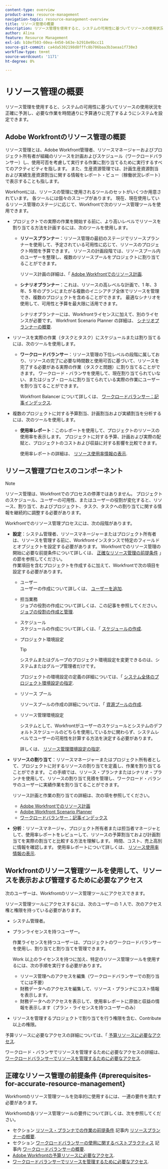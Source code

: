 ```yaml
---
content-type: overview
product-area: resource-management
navigation-topic: resource-management-overview
title: リソース管理の概要
description: リソース管理を使用すると、システムの可用性に基づいてリソースの使用状況を正確に予測し、必要な作業を時間通りに予算通りに完了するようにシステムを設定できます。
author: Alina
feature: Resource Management
exl-id: b10ef503-60ea-4450-b63e-b2918e9bcc11
source-git-commit: ca4da5302198d8fffc8b706baa3b3aeaa1f738e3
workflow-type: tm+mt
source-wordcount: '1171'
ht-degree: 0%

---
```


# リソース管理の概要

<!-- Audited: 12/2023 -->

<!--
<p>(NOTE: DO NOT DELETE THIS ARTICLE. MANY ARTICLES MENTIONING RES MANAGEMENT ARE AND STILL SHOULD / WILL BE LINKED TO IT.) </p>
<p>(NOTE: Alina: ***As functionality is removed from Legacy and added to Res Planning - this will be continually updated: remove the Legacy Res Planning when that functionality is removed from the system.) </p>
</div>
-->

リソース管理を使用すると、システムの可用性に基づいてリソースの使用状況を正確に予測し、必要な作業を時間通りに予算通りに完了するようにシステムを設定できます。

## Adobe Workfrontのリソース管理の概要

リソース管理とは、Adobe Workfront管理者、リソースマネージャーおよびプロジェクト所有者が組織のリソースを計画およびスケジュール（ワークロードバランサー）し、使用可否を考慮して実行する作業に割り当てるために実行するすべてのアクティビティを指します。 また、生産資源管理では、計画生産資源割当および実績生産資源割当に関する情報をレポート・ビュー（稼働状況レポート）で表示することも指します。

Workfrontには、リソースの管理に使用されるツールのセットがいくつか用意されています。 各ツールには個々のスコープがあります。 現在、現在使用しているリソース管理のステージに応じて、Workfrontで次のリソース管理ツールを使用できます。

* プロジェクトでの実際の作業を開始する前に、より高いレベルでリソースを割り当てる方法を計画するには、次のツールを使用します。

   * **リソースプランナー**：リソース管理の最初のステージでリソースプランナーを使用して、予定されている可用性に応じて、リソースのプロジェクト時間を予算できます。 リソースの計画段階では、リソースプール内のユーザーを整理し、複数のリソースプールをプロジェクトに割り当てることができます。

     リソース計画の詳細は、「 [Adobe Workfrontでのリソース計画](../../resource-mgmt/resource-planning/resource-planning-overview.md).

   * **シナリオプランナー**：これは、リソースの高レベルな計画で、1 年、3 年、5 年のプランにまたがる複数のイニシアチブ全体でリソースを管理でき、複数のプロジェクトを含めることができます。 最適なシナリオを使用して、可用性と予算を最大限に活用できます。

     シナリオプランナーには、Workfrontライセンスに加えて、別のライセンスが必要です。 Workfront Scenario Planner の詳細は、 [シナリオプランナーの概要](../../scenario-planner/scenario-planner-overview.md).

     <!--   
     <p data-mc-conditions="QuicksilverOrClassic.Draft mode">(NOTE: when more functionality is added, maybe we add that we recommend to start here if this is available for them?!) </p>   
     -->

* リソースを実際の作業（タスクとタスク）にスケジュールまたは割り当てるには、次のツールを使用します。

   * **ワークロードバランサー**：リソース管理の下位レベルの段階に属しており、リソースの完了に必要な時間数と使用可否に基づいて、リソースを完了する必要がある実際の作業（タスクと問題）に割り当てることができます。 ワークロード・バランサを使用して、現在割り当てられていない、またはジョブ・ロールに割り当てられている実際の作業にユーザーを割り当てることができます。

     Workfront Balancer について詳しくは、 [ワークロードバランサー：記事インデックス](../../resource-mgmt/workload-balancer/workload-balancer.md).

<!--

  * **Scheduling** (deprecated <span class="preview">and removed from the Preview environment</span>): Refers to assigning actual work to users by matching the job roles assigned to the tasks and issues with the job roles they can fulfill, or assigning actual work to users on tasks and issues which are currently unassigned. This happens at a lower-level in the process of managing resources, where you can assign your resources to the actual work (tasks and issues) that they must fulfill, according to the hours needed in the project plan to fulfill them.  

     For more information about resource scheduling, see the section [Resource Scheduling](../../resource-mgmt/resource-scheduling/resource-scheduling-overview.md).

    >[!CAUTION]
    >
    >
    >We are no longer supporting the Resource Scheduling tools and they will be removed from Workfront in **January 2023**. We recommend that you use the Workload Balancer for scheduling your resources. 
    >
    >
    >* For information about scheduling resources using the Workload Balancer, see the section [The Workload Balancer](../../resource-mgmt/workload-balancer/workload-balancer.md).
    >
    >
    >* For more information about the timeline for removing the Resource Scheduling tools and replacing them with the Workload Balancer, see [Deprecation of Resource Scheduling tools in Adobe Workfront](../../resource-mgmt/resource-mgmt-overview/deprecate-resource-scheduling.md).

-->
* 複数のプロジェクトに対する予算割当、計画割当および実績割当を分析するには、次のツールを使用します。

   * **使用率レポート**：このレポートを使用して、プロジェクトのリソースの使用率を表示します。 プロジェクトに対する予算、計画および実際の配賦と、プロジェクトのコストおよび収益に対する影響を比較できます。

     使用率レポートの詳細は、 [リソース使用率情報の表示](../../resource-mgmt/resource-utilization/view-utilization-information.md).

## リソース管理プロセスのコンポーネント

>[!NOTE]
>
>リソース管理は、Workfrontでのプロセスの停滞ではありません。 プロジェクトのスケジュール、ユーザーの可用性、またはユーザーの役割が変化すると、リソース、割り当て、およびプロジェクト、タスク、タスクへの割り当てに関する情報を継続的に調整する必要があります。

Workfrontでのリソース管理プロセスには、次の段階があります。

* **設定**：システム管理者、リソースマネージャーまたはプロジェクト所有者は、リソースを管理する前に、Workfrontインスタンスで特定のフィールドとオブジェクトを設定する必要があります。 Workfrontでのリソース管理の開始に必要な前提条件について詳しくは、 [正確なリソース管理の前提条件](#prerequisites-for-accurate-resource-management) 」の節を参照してください。\
  作業項目を含むプロジェクトを作成するに加えて、Workfrontで次の項目を設定する必要があります。

   * ユーザー\
     ユーザーの作成について詳しくは、 [ユーザーを追加](../../administration-and-setup/add-users/create-and-manage-users/add-users.md).

   * 担当業務\
     ジョブの役割の作成について詳しくは、この記事を参照してください。 [ジョブの役割の作成と管理](../../administration-and-setup/set-up-workfront/organizational-setup/create-manage-job-roles.md).

   * スケジュール\
     スケジュールの作成について詳しくは、「 [スケジュールの作成](../../administration-and-setup/set-up-workfront/configure-timesheets-schedules/create-schedules.md).

   * プロジェクト環境設定

     >[!TIP]
     >
     >システムまたはグループのプロジェクト環境設定を変更できるのは、システムまたはグループ管理者だけです。

     プロジェクトの環境設定の定義の詳細については、「 [システム全体のプロジェクト環境設定の指定](../../administration-and-setup/set-up-workfront/configure-system-defaults/set-project-preferences.md).

   * リソース プール

     リソースプールの作成の詳細については、「 [資源プールの作成](../../resource-mgmt/resource-planning/resource-pools/create-resource-pools.md).

   * リソース管理環境設定

     システムとして、Workfrontがユーザーのスケジュールとシステムのデフォルトスケジュールのどちらを使用しているかに関わらず、システムレベルでユーザーの可用性を計算する方法を決定する必要があります。

     詳しくは、 [リソース管理環境設定の指定](../../administration-and-setup/set-up-workfront/configure-system-defaults/configure-resource-mgmt-preferences.md).

* **リソースの割り当て**：リソースマネージャーまたはプロジェクト所有者として、プロジェクトに対するリソースの割り当てを定義し、作業を割り当てることができます。 この手順では、リソース・プランナまたはシナリオ・プランナを使用して、リソースの割り当て見積を管理し、ワークロード・バランサのユーザーに実績作業を割り当てることができます。

  リソース計画と作業の割り当ての詳細は、次の項を参照してください。

   * [Adobe Workfrontでのリソース計画](../../resource-mgmt/resource-planning/resource-planning-overview.md)
   * [Adobe Workfront Scenario Planner](../../scenario-planner/scenario-planning.md)
   * [ワークロードバランサー：記事インデックス](../../resource-mgmt/workload-balancer/workload-balancer.md)

<!--
* **Resource scheduling**: After generally planning for resources to use on your projects at a high level, you can start assigning work items (tasks and issues) to users based on their job roles using the Workload Balancer.

  For more information, see [Overview of the Workload Balancer](../workload-balancer/overview-workload-balancer.md). 
-->

* **分析**：リソースマネージャ、プロジェクト所有者または担当者マネージャとして、使用率レポートをレビューして、リソースの予算割当ておよび計画割当てを実際の割当てと比較する方法を理解します。 時間、コスト、売上高別に情報を確認します。 使用率レポートについて詳しくは、 [リソース使用率情報の表示](../../resource-mgmt/resource-utilization/view-utilization-information.md).

## Workfrontのリソース管理ツールを使用して、リソースを表示および管理するために必要なアクセス

次のユーザーは、Workfrontのリソース管理ツールにアクセスできます。

リソース管理ツールにアクセスするには、次のユーザーの 1 人で、次のアクセス権と権限を持っている必要があります。

* システム管理者。
* プランライセンスを持つユーザー。

  作業ライセンスを持つユーザーは、プロジェクトのワークロードバランサーを使用し、割り当てと割り当てを管理できます。

  Work 以上のライセンスを持つに加え、特定のリソース管理ツールを使用するには、次の手順を実行する必要があります。

   * リソース管理へのアクセスを編集（ワークロードバランサーでの割り当てには不要）
   * 財務データへのアクセスを編集して、リソース・プランナにコスト情報を表示します。
   * 財務データへのアクセスを表示して、使用率レポートに原価と収益の情報を表示します（プラン・ライセンスを持つユーザーのみ）

* リソースを管理するプロジェクトで割り当てを行う権限を含む、Contribute 以上の権限。

<!--
* Designated as a Resource Manager for projects to use the Scheduling tool (the Scheduling tool is deprecated).

  >[!TIP]
  >
  >You do not have to be a Resource Manager to use the Resource Planner, Scenario Planner, or the Workload Balancer. 
-->

予算リソースに必要なアクセスの詳細については、「 [予算リソースに必要なアクセス](../../resource-mgmt/resource-planning/access-needed-to-budget-resources.md).

ワークロード・バランサでリソースを管理するために必要なアクセスの詳細は、 [ワークロードバランサーでリソースを管理するために必要なアクセス](../../resource-mgmt/workload-balancer/access-needed-manage-resources-balancer.md).

## 正確なリソース管理の前提条件  {#prerequisites-for-accurate-resource-management}

Workfrontのリソース管理ツールを効率的に使用するには、一連の要件を満たす必要があります。

Workfrontの各リソース管理ツールの要件について詳しくは、次を参照してください。

* セクション [リソース・プランナでの作業の前提条件](../../resource-mgmt/resource-planning/get-started-resource-planner.md#prerequisites-for-working-in-the-resource-planner) 記事内 [リソースプランナーの概要](../../resource-mgmt/resource-planning/get-started-resource-planner.md).
  <!--remove this at production: * The section "Prerequisites" in the article [Get started with Resource Scheduling](../../resource-mgmt/resource-scheduling/get-started-resource-scheduling.md).-->
* セクション [ワークロードバランサーの使用に関するベストプラクティス](../../resource-mgmt/workload-balancer/overview-workload-balancer.md#best-practices-for-using-the-workload-balancer) 記事内 [ワークロードバランサーの概要](../../resource-mgmt/workload-balancer/overview-workload-balancer.md).
* [Adobe Workfrontの予算リソースに必要なアクセス](../../resource-mgmt/resource-planning/access-needed-to-budget-resources.md).
* [ワークロードバランサーでリソースを管理するために必要なアクセス](../../resource-mgmt/workload-balancer/access-needed-manage-resources-balancer.md).

<!--
<div data-mc-conditions="QuicksilverOrClassic.Draft mode">
<p>(NOTE: drafted and replaced with the links to each prerequisites instead) </p>
<p> We recommend that the following settings exist before starting to manage resources for your organization: </p>
<ul>
<li> You must have users in the system who have active accounts. </li>
<li> You must assign a Plan or a Worker license to the users whose work allocation you want to manage. <note type="note">
Although you can assign work to a Reviewer or a Requestor, they cannot complete it.
<br>We recommend against assigning work to Reviewers or Requestors. For information about access levels in Workfront, see
<a href="../../administration-and-setup/add-users/access-levels-and-object-permissions/access-levels-overview.md" class="MCXref xref" xrefformat="{para}">Access levels overview</a>.
</note></li>
<li> You must have job roles configured in the system.<br>For information about adding job roles to Workfront, see the article <a href="../../administration-and-setup/set-up-workfront/organizational-setup/create-manage-job-roles.md" class="MCXref xref" xrefformat="{para}">Create and manage job roles</a>.</li>
<li> (Optional) If you want to budget cost for your work, your job roles and your users must also have rates associated with them.<br></li>
<li> You must associate at least one job role with your users. </li>
<li> You must specify a valid value for the FTE field of all users when you use the User's Schedule instead of The Default Schedule in your Resource Management system preferences. <br>For information about editing users to ensure they have a job role, FTE, or cost associated with them, see the article <a href="../../administration-and-setup/add-users/create-and-manage-users/edit-a-users-profile.md" class="MCXref xref" xrefformat="{para}">Edit a user's profile</a>. For information about editing the Resource Management preferences in your system, see <a href="../../administration-and-setup/set-up-workfront/configure-system-defaults/configure-resource-mgmt-preferences.md" class="MCXref xref" xrefformat="{para}">Configure Resource Management preferences</a>.</li>
<li>You must associate accurate schedules with your users and they should include schedule exceptions.<br>For information about creating and editing schedules, see the article <a href="../../administration-and-setup/set-up-workfront/configure-timesheets-schedules/create-schedules.md" class="MCXref xref" xrefformat="{para}">Create a schedule</a>.</li>
<li>The Time Off calendar of the users must be up to date. </li>
<li> <p>The following is recommended for the Resource Planner when applying the Project and Role views: </p>
<ul>
<li> <p>You must associate projects with Resource Pools.<br>For information about associating projects with Resource Pools, see <a href="../../resource-mgmt/resource-planning/resource-pools/associate-resource-pools-with-projects-and-templates.md" class="MCXref xref" xrefformat="{para}">Associate resource pools with projects and templates</a>.</p> </li>
</ul> </li>
<li> <p>Your must designate a Resource Manager on your projects and they must have the correct access to budget resources when using the Scheduling tools. </p> <p>For information about the access needed to budget resources, see the article <a href="../../resource-mgmt/resource-planning/access-needed-to-budget-resources.md" class="MCXref xref" xrefformat="{para}">Access needed to budget resources in&nbsp;Adobe Workfront</a>.</p> </li>
<li> <p>You must assign the tasks and issues in your system to job roles, teams, or users.</p> </li>
<li>You must specify a valid value for Planned Hours and Duration for all tasks in your system.<br>For information about Planned Hours, see the article <a href="../../manage-work/tasks/task-information/planned-hours.md" class="MCXref xref" xrefformat="{para}">Planned Hours overview</a>.<br>For information about Duration, see the article <a href="../../manage-work/tasks/taskdurtn/task-duration-and-duration-type.md" class="MCXref xref" xrefformat="{para}">Overview of Task Duration and Duration Type</a>.</li>
</ul>
</div>
-->
